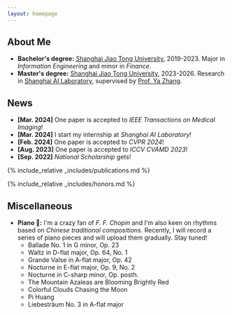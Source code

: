 ```yaml
---
layout: homepage
---
```


## About Me
- **Bachelor's degree:** [Shanghai Jiao Tong University](https://en.sjtu.edu.cn/), 2019-2023. Major in _Information Engineering_ and minor in _Finance_.
- **Master's degree:** [Shanghai Jiao Tong University](https://en.sjtu.edu.cn/), 2023-2026. Research in [Shanghai AI Laboratory](https://www.shlab.org.cn/), supervised by [Prof. Ya Zhang](https://mediabrain.sjtu.edu.cn/yazhang/).


## News

- **[Mar. 2024]** One paper is accepted to _IEEE Transactions on Medical Imaging_!
- **[Mar. 2024]** I start my internship at _Shanghai AI Laboratory_!
- **[Feb. 2024]** One paper is accepted to _CVPR 2024_!
- **[Aug. 2023]** One paper is accepted to _ICCV CVAMD 2023_!
- **[Sep. 2022]** _National Scholarship_ gets!

{% include_relative _includes/publications.md %}

{% include_relative _includes/honors.md %}

## Miscellaneous
- **Piano 🎹:** I'm a crazy fan of _F. F. Chopin_ and I'm also keen on rhythms based on _Chinese traditional compositions_. Recently, I will record a series of piano pieces and will upload them gradually. Stay tuned!
    * Ballade No. 1 in G minor, Op. 23
    * Waltz in D-flat major, Op. 64, No. 1
    * Grande Valse in A-flat major, Op. 42
    * Nocturne in E-flat major, Op. 9, No. 2
    * Nocturne in C-sharp minor, Op. posth.
    * The Mountain Azaleas are Blooming Brightly Red
    * Colorful Clouds Chasing the Moon
    * Pi Huang
    * Liebesträum No. 3 in A-flat major
